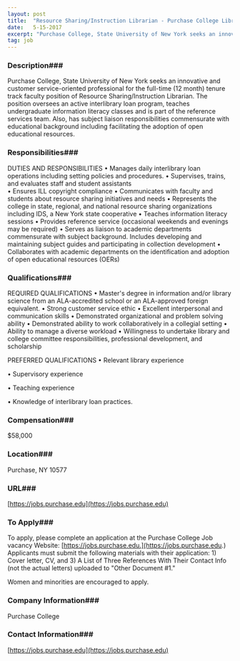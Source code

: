 ```yaml
---
layout: post
title:  "Resource Sharing/Instruction Librarian - Purchase College Library"
date:   5-15-2017
excerpt: "Purchase College, State University of New York seeks an innovative and customer service-oriented professional for the full-time (12 month) tenure track faculty position of Resource Sharing/Instruction Librarian. The position oversees an active interlibrary loan program, teaches undergraduate information literacy classes and is part of the reference services team. Also, has..."
tag: job
---
```


### Description###

Purchase College, State University of New York seeks an innovative and customer service-oriented professional for the full-time (12 month) tenure track faculty position of Resource Sharing/Instruction Librarian.  The position oversees an active interlibrary loan program, teaches undergraduate information literacy classes and is part of the reference services team.   Also, has subject liaison responsibilities commensurate with educational background including facilitating the adoption of open educational resources.      


### Responsibilities###

DUTIES AND RESPONSIBILITIES
•	Manages daily interlibrary loan operations including setting policies and procedures.
•	Supervises, trains, and evaluates staff and student assistants   
•	Ensures ILL copyright compliance
•	Communicates with faculty and students about resource sharing initiatives and needs
•	Represents the college in state, regional, and national resource sharing organizations including IDS, a New York state cooperative
•	Teaches information literacy sessions
•	Provides reference service (occasional weekends and evenings may be required)
•	Serves as liaison to academic departments commensurate with subject background. Includes developing and maintaining subject guides and participating in collection development
•	Collaborates with academic departments on the identification and adoption of open educational resources (OERs)



### Qualifications###


REQUIRED QUALIFICATIONS
•	Master's degree in information and/or library science from an ALA-accredited school or an ALA-approved foreign equivalent. 
•	Strong customer service ethic 
•	Excellent interpersonal and communication skills 
•	Demonstrated organizational and problem solving ability
•	Demonstrated ability to work collaboratively in a collegial setting 
•	Ability to manage a diverse workload 
•	Willingness to undertake library and college committee responsibilities, professional development, and scholarship 

PREFERRED QUALIFICATIONS
•	Relevant library experience

•	Supervisory experience 

•	Teaching experience

•	Knowledge of interlibrary loan practices. 



### Compensation###

$58,000


### Location###

Purchase, NY 10577


### URL###

[https://jobs.purchase.edu](https://jobs.purchase.edu)

### To Apply###

To apply, please complete an application at the Purchase College Job vacancy Website: [https://jobs.purchase.edu.](https://jobs.purchase.edu.) Applicants must submit the following materials with their application: 1) Cover letter, CV, and 3) A List of Three References With Their Contact Info (not the actual letters) uploaded to "Other Document #1." 

Women and minorities are encouraged to apply. 



### Company Information###

Purchase College


### Contact Information###

[https://jobs.purchase.edu](https://jobs.purchase.edu)

